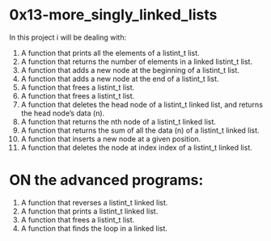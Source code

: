 # 0x13-more_singly_linked_lists
In this project i will be dealing with:
1. A function that prints all the elements of a listint_t list.
2. A function that returns the number of elements in a linked listint_t list.
3. A function that adds a new node at the beginning of a listint_t list.
4. A function that adds a new node at the end of a listint_t list.
5. A function that frees a listint_t list.
6. A function that frees a listint_t list.
7. A function that deletes the head node of a listint_t linked list, and returns the head node’s data (n).
8. A function that returns the nth node of a listint_t linked list.
9. A function that returns the sum of all the data (n) of a listint_t linked list.
10. A function that inserts a new node at a given position.
11. A function that deletes the node at index index of a listint_t linked list.
# ON the advanced  programs:
1. A function that reverses a listint_t linked list.
2. A function that prints a listint_t linked list.
3. A function that frees a listint_t list.
4. A function that finds the loop in a linked list.
